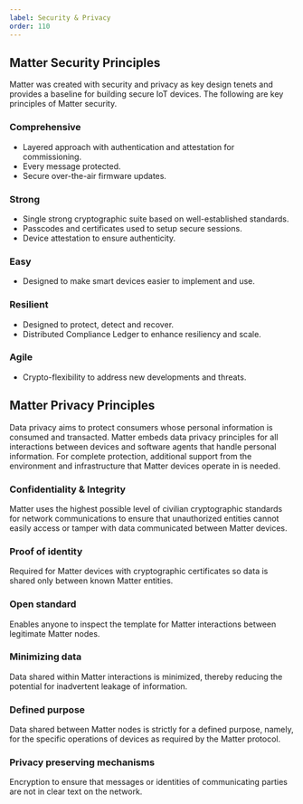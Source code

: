 ```yaml
---
label: Security & Privacy
order: 110
---
```

## Matter Security Principles

Matter was created with security and privacy as key design tenets and provides
a baseline for building secure IoT devices. The following are key principles of Matter security.

### Comprehensive

- Layered approach with authentication and attestation for commissioning.
- Every message protected.
- Secure over-the-air firmware updates.

### Strong

- Single strong cryptographic suite based on well-established standards.
- Passcodes and certificates used to setup secure sessions.
- Device attestation to ensure authenticity.

### Easy

- Designed to make smart devices easier to implement and use.

### Resilient

- Designed to protect, detect and recover.
- Distributed Compliance Ledger to enhance resiliency and scale.

### Agile

- Crypto-flexibility to address new developments and threats.

## Matter Privacy Principles

Data privacy aims to protect consumers whose personal information is consumed and transacted.
Matter embeds data privacy principles for all interactions between devices and software agents that handle personal information. For complete protection, additional support from the environment and infrastructure that Matter devices operate in is needed.

### Confidentiality & Integrity

Matter uses the highest possible level of civilian cryptographic standards for network communications to ensure that unauthorized entities cannot easily access or tamper with data communicated between Matter devices.

### Proof of identity

Required for Matter devices with cryptographic certificates so data is shared only between known Matter entities.

### Open standard

Enables anyone to inspect the template for Matter interactions between legitimate Matter nodes.

### Minimizing data

Data shared within Matter interactions is minimized, thereby reducing the potential for inadvertent leakage of information.

### Defined purpose

Data shared between Matter nodes is strictly for a defined purpose, namely, for the specific operations of devices as required by the Matter protocol.

### Privacy preserving mechanisms

Encryption to ensure that messages or identities of communicating parties are not in clear text on the network.
